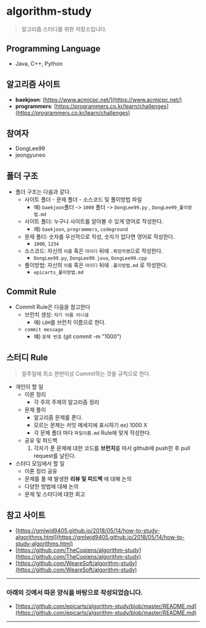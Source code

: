 # algorithm-study

> 알고리즘 스터디를 위한 저장소입니다.

## Programming Language

- Java, C++, Python

## 알고리즘 사이트

- **baekjoon**: [https://www.acmicpc.net/](https://www.acmicpc.net/)
- **programmers**: [https://programmers.co.kr/learn/challenges](https://programmers.co.kr/learn/challenges)

## 참여자
- DongLee99
- jeongyuneo

## 폴더 구조

- 폴더 구조는 다음과 같다.
    - 사이트 폴더 - 문제 폴더 - 소스코드 및 풀이방법 파일
        - 예) `baekjoon`폴더 -> `1000` 폴더 -> `DongLee99.py` , `DongLee99_풀이방법.md`
    - 사이트 폴더: 누구나 사이트를 알아볼 수 있게 영어로 작성한다.
        - 예) `baekjoon`, `programmers`, `codeground`
    - 문제 폴더: 숫자를 우선적으로 작성, 숫자가 없다면 영어로 작성한다.
        - `1000`, `1234`
    - 소스코드: 자신의 `이름` 혹은 `아이디` 뒤에 `.확장자명`으로 작성한다.
        - `DongLee99.py`, `DongLee99.java`, `DongLee99.cpp`
    - 풀이방법: 자신의 `이름` 혹은 `아이디` 뒤에 `.풀이방법.md` 로 작성한다.
        - `epicarts_풀이방법.md`

## Commit Rule

- Commit Rule은 다음을 참고한다
    - 브런치 생성: `자기 이름 이니셜`
        - 예) `LDH`를 브런치 이름으로 한다.
    - `commit message`
        - 예) `문제 번호` (git commit -m "1000")

## 스터디 Rule

> 일주일에 최소 한번이상 Commit하는 것을 규칙으로 한다.

- 개인이 할 일
    - 이론 정리
        - 각 주의 주제의 알고리즘 정리
    - 문제 풀이
        - 알고리즘 문제를 푼다.
        - 모르는 문제는 커밋 메세지에 표시하기 ex) 1000 X
        - 각 문제 폴더 마다 `파일이름.md` Rule에 맞게 작성한다.
    - 공유 및 피드백
        1. 각자가 푼 문제에 대한 코드를 **브런치**를 따서 github에 push한 후 pull request를 날린다.
- 스터디 모임에서 할 일
    - 이론 정리 공유
    - 문제를 풀 때 발생한 **리뷰 및 피드백** 에 대해 논의
    - 다양한 방법에 대해 논의
    - 문제 및 스터디에 대한 회고

## 참고 사이트

- [https://gmlwjd9405.github.io/2018/05/14/how-to-study-algorithms.html](https://gmlwjd9405.github.io/2018/05/14/how-to-study-algorithms.html)
- [https://github.com/TheCopiens/algorithm-study](https://github.com/TheCopiens/algorithm-study)
- [https://github.com/WeareSoft/algorithm-study](https://github.com/WeareSoft/algorithm-study)

---

### 아래의 깃에서 따온 양식을 바탕으로 작성되었습니다.

- [https://github.com/epicarts/algorithm-study/blob/master/README.md](https://github.com/epicarts/algorithm-study/blob/master/README.md)

---
